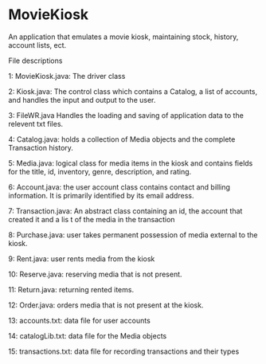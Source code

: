 # MovieKiosk
An application that emulates a movie kiosk, maintaining stock, history, account lists, ect.

File descriptions

1: MovieKiosk.java: The driver class

2: Kiosk.java:  The control class which contains a Catalog, a list of accounts, and handles the input and output to the user.

3: FileWR.java Handles the loading and saving of application data to the relevent txt files.

4: Catalog.java: holds a collection of Media objects and the complete Transaction history.  

5: Media.java:  logical class for media items in the kiosk and contains fields for the title,
    id, inventory, genre, description, and rating.
    
6: Account.java: the user account class contains contact and billing information.
    It is primarily identified by its email address.
    
7: Transaction.java: An abstract class containing an id, the account that created it and a lis
    t of the media in the transaction
    
8: Purchase.java: user takes permanent possession of media external to the kiosk.

9: Rent.java: user rents media from the kiosk

10: Reserve.java: reserving media that is not present.

11: Return.java: returning rented items.

12: Order.java: orders media that is not present at the kiosk.

13: accounts.txt: data file for user accounts

14: catalogLib.txt: data file for the Media objects 

15: transactions.txt: data file for recording transactions and their types 
